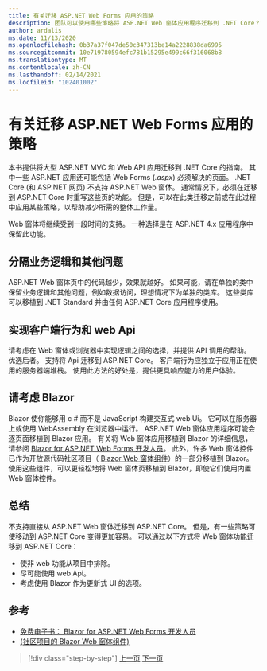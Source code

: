 ```yaml
---
title: 有关迁移 ASP.NET Web Forms 应用的策略
description: 团队可以使用哪些策略将 ASP.NET Web 窗体应用程序迁移到 .NET Core？
author: ardalis
ms.date: 11/13/2020
ms.openlocfilehash: 0b37a37f047de50c347313be14a2228838da6995
ms.sourcegitcommit: 10e719780594efc781b15295e499c66f316068b8
ms.translationtype: MT
ms.contentlocale: zh-CN
ms.lasthandoff: 02/14/2021
ms.locfileid: "102401002"
---
```

# <a name="strategies-for-migrating-aspnet-web-forms-apps"></a>有关迁移 ASP.NET Web Forms 应用的策略

本书提供将大型 ASP.NET MVC 和 Web API 应用迁移到 .NET Core 的指南。 其中一些 ASP.NET 应用还可能包括 Web Forms (*.aspx*) 必须解决的页面。 .NET Core (和 ASP.NET 网页) 不支持 ASP.NET Web 窗体。 通常情况下，必须在迁移到 ASP.NET Core 时重写这些页的功能。 但是，可以在此类迁移之前或在此过程中应用某些策略，以帮助减少所需的整体工作量。

Web 窗体将继续受到一段时间的支持。 一种选择是在 ASP.NET 4.x 应用程序中保留此功能。

## <a name="separate-business-logic-and-other-concerns"></a>分隔业务逻辑和其他问题

ASP.NET Web 窗体页中的代码越少，效果就越好。 如果可能，请在单独的类中保留业务逻辑和其他问题，例如数据访问，理想情况下为单独的类库。 这些类库可以移植到 .NET Standard 并由任何 ASP.NET Core 应用程序使用。

## <a name="implement-client-behavior-and-web-apis"></a>实现客户端行为和 web Api

请考虑在 Web 窗体或浏览器中实现逻辑之间的选择，并提供 API 调用的帮助。 优选后者。 支持将 Api 迁移到 ASP.NET Core。 客户端行为应独立于应用正在使用的服务器端堆栈。 使用此方法的好处是，提供更具响应能力的用户体验。

## <a name="consider-blazor"></a>请考虑 Blazor

Blazor 使你能够用 c # 而不是 JavaScript 构建交互式 web Ui。 它可以在服务器上或使用 WebAssembly 在浏览器中运行。 ASP.NET Web 窗体应用程序可能会逐页面移植到 Blazor 应用。 有关将 Web 窗体应用移植到 Blazor 的详细信息，请参阅 [Blazor for ASP.NET Web Forms 开发人员](https://devblogs.microsoft.com/aspnet/blazor-aspnet-webforms-ebook/)。 此外，许多 Web 窗体控件已作为开放源代码社区项目（ [Blazor Web 窗体组件](https://fritzandfriends.github.io/BlazorWebFormsComponents/)）的一部分移植到 Blazor。 使用这些组件，可以更轻松地将 Web 窗体页移植到 Blazor，即使它们使用内置 Web 窗体控件。

## <a name="summary"></a>总结

不支持直接从 ASP.NET Web 窗体迁移到 ASP.NET Core。 但是，有一些策略可使移动到 ASP.NET Core 变得更加容易。 可以通过以下方式将 Web 窗体功能迁移到 ASP.NET Core：

* 使非 web 功能从项目中排除。
* 尽可能使用 web Api。
* 考虑使用 Blazor 作为更新式 UI 的选项。

## <a name="references"></a>参考

- [免费电子书： Blazor for ASP.NET Web Forms 开发人员](https://devblogs.microsoft.com/aspnet/blazor-aspnet-webforms-ebook/)
- [ (社区项目的 Blazor Web 窗体组件) ](https://fritzandfriends.github.io/BlazorWebFormsComponents/)

>[!div class="step-by-step"]
>[上一页](incremental-migration-strategies.md)
>[下一页](deployment-strategies.md)
